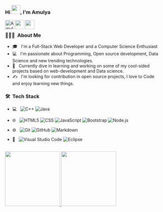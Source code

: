 ### Hi <img src="https://github.com/TheDudeThatCode/TheDudeThatCode/blob/master/Assets/Hi.gif" width="29px">, I'm Amulya

<a href="https://dev.to/amulyacoder">
  <img src="https://d2fltix0v2e0sb.cloudfront.net/dev-badge.svg" alt="Amulya's DEV Profile" align="left" height="30" width="30" />
</a>

<a href="https://www.linkedin.com/in/amulyadixit/">
  <img align="left" height="30" width="30px" src="https://cdn.jsdelivr.net/npm/simple-icons@v3/icons/linkedin.svg"  />
</a>

 <a href="mailto:amulyadixit07@gmail.com">
  <img align="left" height="30" width="30px" src="https://cdn.jsdelivr.net/npm/simple-icons@v3/icons/gmail.svg" />
</a>   
<br />

<h3> 👨🏻‍💻 &nbsp;About Me </h3>

- 🎓 &nbsp; I'm a Full-Stack Web Developer and a Computer Science Enthusiast </br>
- 💻  &nbsp; I'm passionate about Programming, Open source development, Data Science and new trending technologies.
- 🌱 &nbsp; Currently dive in learning and working on some of my cool-sided projects based on web-development and Data science.
- ✍️ &nbsp; I'm looking for contribution in open source projects, I love to Code and enjoy learning new things.

<h3> 🛠 &nbsp;Tech Stack</h3>

- 💻 &nbsp;
  ![C++](https://img.shields.io/badge/-C++-333333?style=flat&logo=C%2B%2B&logoColor=00599C)
  ![Java](https://img.shields.io/badge/-Java-333333?style=flat&logo=Java&logoColor=007396)
- 🌐 &nbsp;
  ![HTML5](https://img.shields.io/badge/-HTML5-333333?style=flat&logo=HTML5)
  ![CSS](https://img.shields.io/badge/-CSS-333333?style=flat&logo=CSS3&logoColor=1572B6)
  ![JavaScript](https://img.shields.io/badge/-JavaScript-333333?style=flat&logo=javascript)
  ![Bootstrap](https://img.shields.io/badge/-Bootstrap-333333?style=flat&logo=bootstrap&logoColor=563D7C)
  ![Node.js](https://img.shields.io/badge/-Node.js-333333?style=flat&logo=node.js)
  
- ⚙️ &nbsp;
  ![Git](https://img.shields.io/badge/-Git-333333?style=flat&logo=git)
  ![GitHub](https://img.shields.io/badge/-GitHub-333333?style=flat&logo=github)
  ![Markdown](https://img.shields.io/badge/-Markdown-333333?style=flat&logo=markdown)
- 🔧 &nbsp;
  ![Visual Studio Code](https://img.shields.io/badge/-Visual%20Studio%20Code-333333?style=flat&logo=visual-studio-code&logoColor=007ACC)
  ![Eclipse](https://img.shields.io/badge/-Eclipse-333333?style=flat&logo=eclipse-ide&logoColor=2C2255)
</br>
<a href="https://github.com/AVS1508">
  <img height="180em" src="https://github-readme-stats.vercel.app/api?username=Amulya-coder&theme=buefy&show_icons=true" />
  <img height="180em" src="https://github-readme-stats.vercel.app/api/top-langs/?username=Amulya-coder&theme=buefy&layout=compact" />
</a>

<br/>
